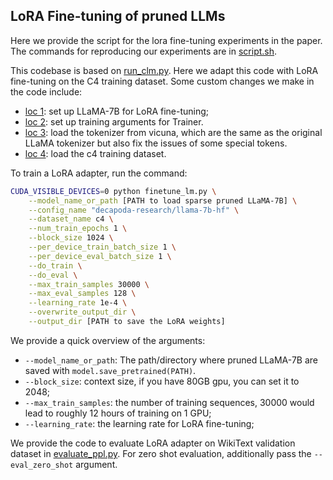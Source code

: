 ## LoRA Fine-tuning of pruned LLMs

Here we provide the script for the lora fine-tuning experiments in the paper. The commands for reproducing our
experiments are in [script.sh](script.sh).

This codebase is based
on [run_clm.py](https://github.com/huggingface/transformers/tree/main/examples/pytorch/language-modeling#gpt-2gpt-and-causal-language-modeling).
Here we adapt this code with LoRA fine-tuning on the C4 training dataset. Some custom changes we make in the code
include:

- [loc 1](https://github.com/locuslab/wanda/blob/main/lora_ft/finetune_lm.py#L374): set up LLaMA-7B for LoRA
  fine-tuning;
- [loc 2](https://github.com/locuslab/wanda/blob/main/lora_ft/finetune_lm.py#L521): set up training arguments for
  Trainer.
- [loc 3](https://github.com/locuslab/wanda/blob/main/lora_ft/finetune_lm.py#L364): load the tokenizer from vicuna,
  which are the same as the original LLaMA tokenizer but also fix the issues of some special tokens.
- [loc 4](https://github.com/locuslab/wanda/blob/main/lora_ft/finetune_lm.py#L319): load the c4 training dataset.

To train a LoRA adapter, run the command:

```sh
CUDA_VISIBLE_DEVICES=0 python finetune_lm.py \
    --model_name_or_path [PATH to load sparse pruned LLaMA-7B] \
    --config_name "decapoda-research/llama-7b-hf" \
    --dataset_name c4 \
    --num_train_epochs 1 \
    --block_size 1024 \
    --per_device_train_batch_size 1 \
    --per_device_eval_batch_size 1 \
    --do_train \
    --do_eval \
    --max_train_samples 30000 \
    --max_eval_samples 128 \
    --learning_rate 1e-4 \
    --overwrite_output_dir \
    --output_dir [PATH to save the LoRA weights]
```

We provide a quick overview of the arguments:

- `--model_name_or_path`: The path/directory where pruned LLaMA-7B are saved with `model.save_pretrained(PATH)`.
- `--block_size`: context size, if you have 80GB gpu, you can set it to 2048;
- `--max_train_samples`: the number of training sequences, 30000 would lead to roughly 12 hours of training on 1 GPU;
- `--learning_rate`: the learning rate for LoRA fine-tuning;

We provide the code to evaluate LoRA adapter on WikiText validation dataset in [evaluate_ppl.py](evaluate_ppl.py). For
zero shot evaluation, additionally pass the `--eval_zero_shot` argument.
